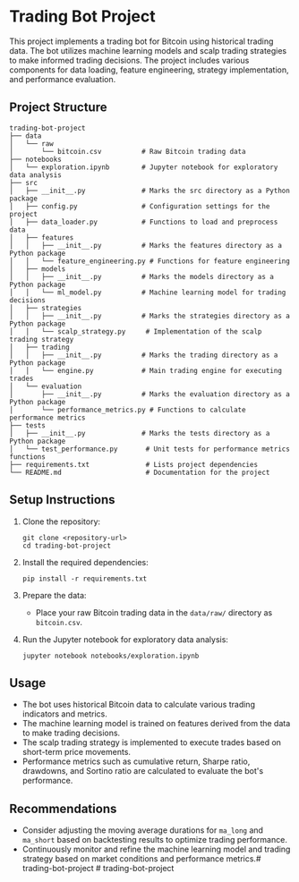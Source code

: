 # Trading Bot Project

This project implements a trading bot for Bitcoin using historical trading data. The bot utilizes machine learning models and scalp trading strategies to make informed trading decisions. The project includes various components for data loading, feature engineering, strategy implementation, and performance evaluation.

## Project Structure

```
trading-bot-project
├── data
│   └── raw
│       └── bitcoin.csv          # Raw Bitcoin trading data
├── notebooks
│   └── exploration.ipynb        # Jupyter notebook for exploratory data analysis
├── src
│   ├── __init__.py              # Marks the src directory as a Python package
│   ├── config.py                # Configuration settings for the project
│   ├── data_loader.py           # Functions to load and preprocess data
│   ├── features
│   │   ├── __init__.py          # Marks the features directory as a Python package
│   │   └── feature_engineering.py # Functions for feature engineering
│   ├── models
│   │   ├── __init__.py          # Marks the models directory as a Python package
│   │   └── ml_model.py          # Machine learning model for trading decisions
│   ├── strategies
│   │   ├── __init__.py          # Marks the strategies directory as a Python package
│   │   └── scalp_strategy.py     # Implementation of the scalp trading strategy
│   ├── trading
│   │   ├── __init__.py          # Marks the trading directory as a Python package
│   │   └── engine.py            # Main trading engine for executing trades
│   └── evaluation
│       ├── __init__.py          # Marks the evaluation directory as a Python package
│       └── performance_metrics.py # Functions to calculate performance metrics
├── tests
│   ├── __init__.py              # Marks the tests directory as a Python package
│   └── test_performance.py       # Unit tests for performance metrics functions
├── requirements.txt              # Lists project dependencies
└── README.md                     # Documentation for the project
```

## Setup Instructions

1. Clone the repository:
   ```
   git clone <repository-url>
   cd trading-bot-project
   ```

2. Install the required dependencies:
   ```
   pip install -r requirements.txt
   ```

3. Prepare the data:
   - Place your raw Bitcoin trading data in the `data/raw/` directory as `bitcoin.csv`.

4. Run the Jupyter notebook for exploratory data analysis:
   ```
   jupyter notebook notebooks/exploration.ipynb
   ```

## Usage

- The bot uses historical Bitcoin data to calculate various trading indicators and metrics.
- The machine learning model is trained on features derived from the data to make trading decisions.
- The scalp trading strategy is implemented to execute trades based on short-term price movements.
- Performance metrics such as cumulative return, Sharpe ratio, drawdowns, and Sortino ratio are calculated to evaluate the bot's performance.

## Recommendations

- Consider adjusting the moving average durations for `ma_long` and `ma_short` based on backtesting results to optimize trading performance.
- Continuously monitor and refine the machine learning model and trading strategy based on market conditions and performance metrics.#   t r a d i n g - b o t - p r o j e c t  
 #   t r a d i n g - b o t - p r o j e c t  
 